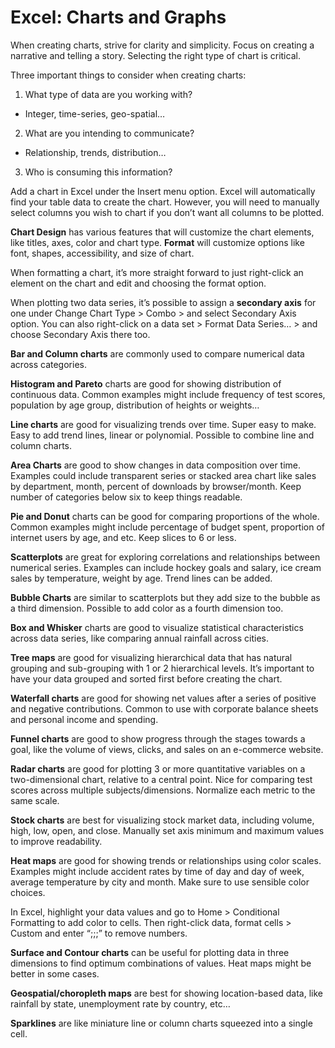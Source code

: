 # Excel: Charts and Graphs

When creating charts, strive for clarity and simplicity. Focus on creating a narrative and telling a story. Selecting the right type of chart is critical.

Three important things to consider when creating charts:

1. What type of data are you working with?
  - Integer, time-series, geo-spatial…
2. What are you intending to communicate?
  - Relationship, trends, distribution…
3. Who is consuming this information?

Add a chart in Excel under the Insert menu option. Excel will automatically find your table data to create the chart. However, you will need to manually select columns you wish to chart if you don’t want all columns to be plotted.

**Chart Design** has various features that will customize the chart elements, like titles, axes, color and chart type. **Format** will customize options like font, shapes, accessibility, and size of chart.

When formatting a chart, it’s more straight forward to just right-click an element on the chart and edit and choosing the format option.

When plotting two data series, it’s possible to assign a **secondary axis** for one under Change Chart Type > Combo > and select Secondary Axis option. You can also right-click on a data set > Format Data Series… > and choose Secondary Axis there too.

**Bar and Column charts** are commonly used to compare numerical data across categories.

**Histogram and Pareto** charts are good for showing distribution of continuous data. Common examples might include frequency of test scores, population by age group, distribution of heights or weights…

**Line charts** are good for visualizing trends over time. Super easy to make. Easy to add trend lines, linear or polynomial. Possible to combine line and column charts.

**Area Charts** are good to show changes in data composition over time. Examples could include transparent series or stacked area chart like sales by department, month, percent of downloads by browser/month. Keep number of categories below six to keep things readable.

**Pie and Donut** charts can be good for comparing proportions of the whole. Common examples might include percentage of budget spent, proportion of internet users by age, and etc. Keep slices to 6 or less.

**Scatterplots** are great for exploring correlations and relationships between numerical series. Examples can include hockey goals and salary, ice cream sales by temperature, weight by age. Trend lines can be added.

**Bubble Charts** are similar to scatterplots but they add size to the bubble as a third dimension. Possible to add color as a fourth dimension too.

**Box and Whisker** charts are good to visualize statistical characteristics across data series, like comparing annual rainfall across cities.

**Tree maps** are good for visualizing hierarchical data that has natural grouping and sub-grouping with 1 or 2 hierarchical levels. It’s important to have your data grouped and sorted first before creating the chart.

**Waterfall charts** are good for showing net values after a series of positive and negative contributions. Common to use with corporate balance sheets and personal income and spending.

**Funnel charts** are good to show progress through the stages towards a goal, like the volume of views, clicks, and sales on an e-commerce website.

**Radar charts** are good for plotting 3 or more quantitative variables on a two-dimensional chart, relative to a central point. Nice for comparing test scores across multiple subjects/dimensions. Normalize each metric to the same scale.

**Stock charts** are best for visualizing stock market data, including volume, high, low, open, and close. Manually set axis minimum and maximum values to improve readability.

**Heat maps** are good for showing trends or relationships using color scales. Examples might include accident rates by time of day and day of week, average temperature by city and month. Make sure to use sensible color choices.

In Excel, highlight your data values and go to Home > Conditional Formatting to add color to cells. Then right-click data, format cells > Custom and enter “;;;” to remove numbers.

**Surface and Contour charts** can be useful for plotting data in three dimensions to find optimum combinations of values. Heat maps might be better in some cases.

**Geospatial/choropleth maps** are best for showing location-based data, like rainfall by state, unemployment rate by country, etc…

**Sparklines** are like miniature line or column charts squeezed into a single cell.